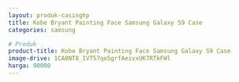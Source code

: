```yaml
---
layout: produk-casinghp
title: Kobe Bryant Painting Face Samsung Galaxy S9 Case
categories: samsung

# Produk
product-title: Kobe Bryant Painting Face Samsung Galaxy S9 Case
image-drive: 1CA0NT8_IVT57qo5grfAeivxUK7RTkFWl
harga: 90000
---
```

